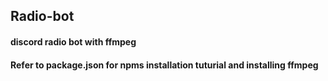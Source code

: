 ## Radio-bot

#### discord radio bot with ffmpeg

#### Refer to package.json for npms installation tuturial and installing ffmpeg
